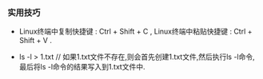 ### 实用技巧

* Linux终端中复制快捷键 : Ctrl + Shift + C , Linux终端中粘贴快捷键 : Ctrl + Shift + V .
 
* ls -l > 1.txt     // 如果1.txt文件不存在,则会首先创建1.txt文件,然后执行ls -l命令,最后将ls -l命令的结果写入到1.txt文件中.
